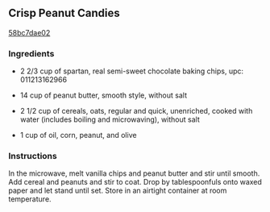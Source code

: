 ## Crisp Peanut Candies

[58bc7dae02](http://www.food.com/recipe/crisp-peanut-candies-282144)

### Ingredients

 - 2 2/3 cup of spartan, real semi-sweet chocolate baking chips, upc: 011213162966

 - 14 cup of peanut butter, smooth style, without salt

 - 2 1/2 cup of cereals, oats, regular and quick, unenriched, cooked with water (includes boiling and microwaving), without salt

 - 1 cup of oil, corn, peanut, and olive

### Instructions

In the microwave, melt vanilla chips and peanut butter and stir until smooth. Add cereal and peanuts and stir to coat. Drop by tablespoonfuls onto waxed paper and let stand until set. Store in an airtight container at room temperature.